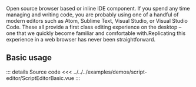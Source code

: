 Open source browser based or inline IDE component.
If you spend any time managing and writing code, you are probably using one of a handful of modern editors such as Atom, Sublime Text, Visual Studio, or Visual Studio Code.
These all provide a first class editing experience on the desktop – one that we quickly become familiar and comfortable with.Replicating this experience in a web browser has never been straightforward.

## Basic usage

<ScriptEditorBasic />

::: details Source code
<<< ../../../examples/demos/script-editor/ScriptEditorBasic.vue
:::
